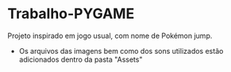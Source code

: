 # Trabalho-PYGAME
Projeto inspirado em jogo usual, com nome de Pokémon jump.
- Os arquivos das imagens bem como dos sons utilizados estão adicionados dentro da pasta "Assets"

